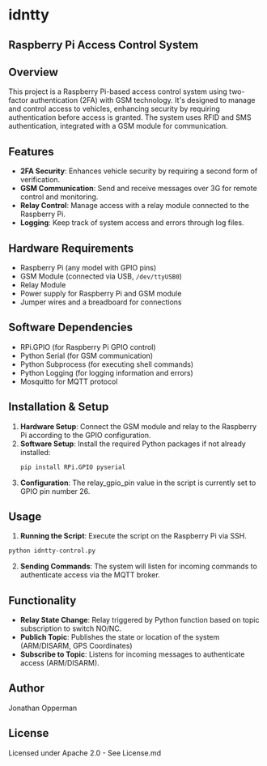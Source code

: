 # idntty

## Raspberry Pi  Access Control System

## Overview
This project is a Raspberry Pi-based access control system using two-factor authentication (2FA) with GSM technology. It's designed to manage and control access to vehicles, enhancing security by requiring authentication before access is granted. The system uses RFID and SMS authentication, integrated with a GSM module for communication.

## Features
- **2FA Security**: Enhances vehicle security by requiring a second form of verification.
- **GSM Communication**: Send and receive messages over 3G for remote control and monitoring.
- **Relay Control**: Manage access with a relay module connected to the Raspberry Pi.
- **Logging**: Keep track of system access and errors through log files.

## Hardware Requirements
- Raspberry Pi (any model with GPIO pins)
- GSM Module (connected via USB, `/dev/ttyUSB0`)
- Relay Module
- Power supply for Raspberry Pi and GSM module
- Jumper wires and a breadboard for connections

## Software Dependencies
- RPi.GPIO (for Raspberry Pi GPIO control)
- Python Serial (for GSM communication)
- Python Subprocess (for executing shell commands)
- Python Logging (for logging information and errors)
- Mosquitto for MQTT protocol

## Installation & Setup
1. **Hardware Setup**: Connect the GSM module and relay to the Raspberry Pi according to the GPIO configuration.
2. **Software Setup**: Install the required Python packages if not already installed:
   ```bash
   pip install RPi.GPIO pyserial
   ```
3. **Configuration**: The relay_gpio_pin value in the script is currently set to GPIO pin number 26.

## Usage
1. **Running the Script**: Execute the script on the Raspberry Pi via SSH.
  ```bash
  python idntty-control.py
  ```
2. **Sending Commands**: The system will listen for incoming commands to authenticate access via the MQTT broker.

## Functionality
- **Relay State Change**: Relay triggered by Python function based on topic subscription to switch NO/NC.
- **Publich Topic**: Publishes the state or location of the system (ARM/DISARM, GPS Coordinates)
- **Subscribe to Topic**: Listens for incoming messages to authenticate access (ARM/DISARM).

## Author
Jonathan Opperman

## License
Licensed under Apache 2.0 - See License.md
